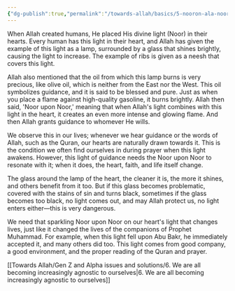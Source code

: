 ```yaml
---
{"dg-publish":true,"permalink":"/towards-allah/basics/5-nooron-ala-noor/","dgPassFrontmatter":true,"noteIcon":"","created":"2025-05-09T22:26:33.854+05:00","updated":"2025-05-09T23:27:48.979+05:00"}
---
```


When Allah created humans, He placed His divine light (Noor) in their hearts. Every human has this light in their heart, and Allah has given the example of this light as a lamp, surrounded by a glass that shines brightly, causing the light to increase. The example of ribs is given as a neesh that covers this light.

Allah also mentioned that the oil from which this lamp burns is very precious, like olive oil, which is neither from the East nor the West. This oil symbolizes guidance, and it is said to be blessed and pure. Just as when you place a flame against high-quality gasoline, it burns brightly. Allah then said, 'Noor upon Noor,' meaning that when Allah's light combines with this light in the heart, it creates an even more intense and glowing flame. And then Allah grants guidance to whomever He wills.

We observe this in our lives; whenever we hear guidance or the words of Allah, such as the Quran, our hearts are naturally drawn towards it. This is the condition we often find ourselves in during prayer when this light awakens. However, this light of guidance needs the Noor upon Noor to resonate with it; when it does, the heart, faith, and life itself change.

The glass around the lamp of the heart, the cleaner it is, the more it shines, and others benefit from it too. But if this glass becomes problematic, covered with the stains of sin and turns black, sometimes if the glass becomes too black, no light comes out, and may Allah protect us, no light enters either—this is very dangerous.

We need that sparkling Noor upon Noor on our heart's light that changes lives, just like it changed the lives of the companions of Prophet Muhammad. For example, when this light fell upon Abu Bakr, he immediately accepted it, and many others did too. This light comes from good company, a good environment, and the proper reading of the Quran and prayer.

[[Towards Allah/Gen Z and Alpha issues and solutions/6. We are all becoming increasingly agnostic to ourselves\|6. We are all becoming increasingly agnostic to ourselves]]
